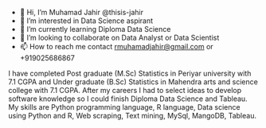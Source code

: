 - 👋 Hi, I’m Muhamad Jahir @thisis-jahir
- 👀 I’m interested in Data Science aspirant
- 🌱 I’m currently learning Diploma Data Science 
- 💞️ I’m looking to collaborate on Data Analyst or Data Scientist
- 📫 How to reach me contact rmuhamadjahir@gmail.com or +919025686867

I have completed Post graduate (M.Sc) Statistics in Periyar university with 7.1 CGPA and Under graduate (B.Sc) Statistics in Mahendra arts and science college with 7.1 CGPA.
After my careers I had to select ideas to develop software knowledge so I could finish Diploma Data Science and Tableau.
My skills are Python programming language, R language, Data science using Python and R, Web scraping, Text mining, MySql, MangoDB, Tableau.
